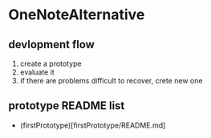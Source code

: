 # OneNoteAlternative


## devlopment flow
1. create a prototype
2. evaluate it
3. if there are problems difficult to recover, crete new one

## prototype README list
- (firstPrototype)[firstPrototype/README.md]


